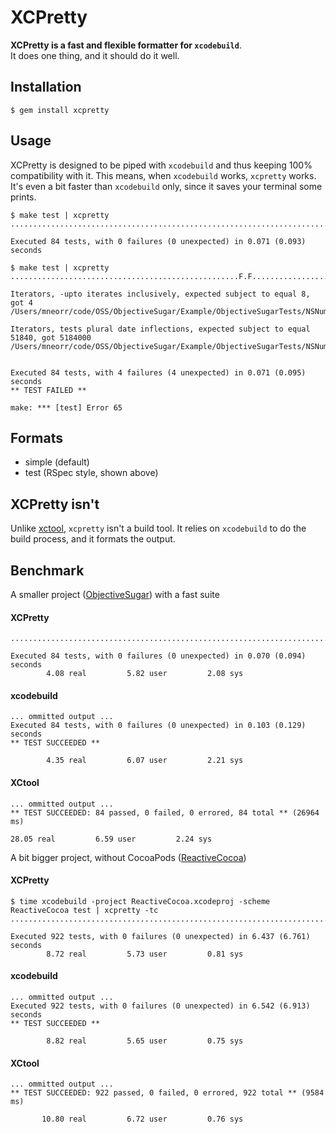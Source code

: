 # XCPretty

__XCPretty is a fast and flexible formatter for `xcodebuild`__.<br/>
It does one thing, and it should do it well.

## Installation

    $ gem install xcpretty

## Usage

XCPretty is designed to be piped with `xcodebuild` and thus keeping 100% compatibility with it.
This means, when `xcodebuild` works, `xcpretty` works.
It's even a bit faster than `xcodebuild` only, since it saves your terminal some prints.

```
$ make test | xcpretty
....................................................................................

Executed 84 tests, with 0 failures (0 unexpected) in 0.071 (0.093) seconds
```
```
$ make test | xcpretty
...................................................F.F..............................

Iterators, -upto iterates inclusively, expected subject to equal 8, got 4
/Users/mneorr/code/OSS/ObjectiveSugar/Example/ObjectiveSugarTests/NSNumberTests.m:30

Iterators, tests plural date inflections, expected subject to equal 51840, got 5184000
/Users/mneorr/code/OSS/ObjectiveSugar/Example/ObjectiveSugarTests/NSNumberTests.m:78


Executed 84 tests, with 4 failures (4 unexpected) in 0.071 (0.095) seconds
** TEST FAILED **

make: *** [test] Error 65
```

## Formats

- simple (default)
- test (RSpec style, shown above)

## XCPretty isn't

Unlike [xctool](https://github.com/facebook/xctool), `xcpretty` isn't a build tool.
It relies on `xcodebuild` to do the build process, and it formats the output.


## Benchmark

A smaller project ([ObjectiveSugar](https://github.com/mneorr/objectivesugar)) with a fast suite

#### XCPretty
```
....................................................................................

Executed 84 tests, with 0 failures (0 unexpected) in 0.070 (0.094) seconds
        4.08 real         5.82 user         2.08 sys
```
#### xcodebuild
```
... ommitted output ...
Executed 84 tests, with 0 failures (0 unexpected) in 0.103 (0.129) seconds
** TEST SUCCEEDED **

        4.35 real         6.07 user         2.21 sys
```
#### XCtool
```
... ommitted output ...
** TEST SUCCEEDED: 84 passed, 0 failed, 0 errored, 84 total ** (26964 ms)

28.05 real         6.59 user         2.24 sys
```

A bit bigger project, without CocoaPods ([ReactiveCocoa](https://github.com/ReactiveCocoa/ReactiveCocoa))

#### XCPretty
```
$ time xcodebuild -project ReactiveCocoa.xcodeproj -scheme ReactiveCocoa test | xcpretty -tc
..........................................................................................................................................................................................................................................................................................................................................................................................................................................................................................................................................................................................................................................................................................................................................................................................................................................................................................................................................................

Executed 922 tests, with 0 failures (0 unexpected) in 6.437 (6.761) seconds
        8.72 real         5.73 user         0.81 sys
```
#### xcodebuild
```
... ommitted output ...
Executed 922 tests, with 0 failures (0 unexpected) in 6.542 (6.913) seconds
** TEST SUCCEEDED **

        8.82 real         5.65 user         0.75 sys
```
#### XCtool
```
... ommitted output ...
** TEST SUCCEEDED: 922 passed, 0 failed, 0 errored, 922 total ** (9584 ms)

       10.80 real         6.72 user         0.76 sys
```
